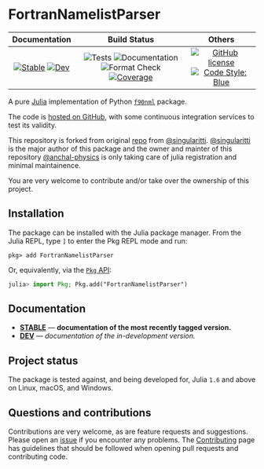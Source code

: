 # FortranNamelistParser

|                                 **Documentation**                                  |                                                                                                 **Build Status**                                                                                                 |                                        **Others**                                         |
| :--------------------------------------------------------------------------------: | :--------------------------------------------------------------------------------------------------------------------------------------------------------------------------------------------------------------: | :---------------------------------------------------------------------------------------: |
| [![Stable][docs-stable-img]][docs-stable-url] [![Dev][docs-dev-img]][docs-dev-url] | ![Tests][Tests-basge] ![Documentation][Docs-badge] ![Format Check][Format-Check-badge] [![Coverage][codecov-img]][codecov-url] | [![GitHub license][license-img]][license-url] [![Code Style: Blue][style-img]][style-url] |

[docs-stable-img]: https://img.shields.io/badge/docs-stable-blue.svg
[docs-stable-url]: https://anchal-physics.github.io/FortranNamelistParser.jl/stable

[Format-Check-badge]: https://github.com/anchal-physics/FortranNamelistParser.jl/actions/workflows/format_check.yml/badge.svg
[Docs-badge]: https://github.com/anchal-physics/FortranNamelistParser.jl/actions/workflows/make_docs.yml/badge.svg

[Tests-basge]: https://github.com/anchal-physics/FortranNamelistParser.jl/actions/workflows/test.yml/badge.svg

[codecov-img]: https://codecov.io/gh/anchal-physics/FortranNamelistParser.jl/graph/badge.svg?token=ZJBRLAXIS1

[codecov-url]: https://codecov.io/gh/anchal-physics/FortranNamelistParser.jl


[docs-dev-img]: https://img.shields.io/badge/docs-dev-blue.svg
[docs-dev-url]: https://anchal-physics.github.io/FortranNamelistParser.jl/dev
[license-img]: https://img.shields.io/github/license/anchal-physics/FortranNamelistParser.jl
[license-url]: https://github.com/anchal-physics/FortranNamelistParser.jl/blob/main/LICENSE
[style-img]: https://img.shields.io/badge/code%20style-blue-4495d1.svg
[style-url]: https://github.com/invenia/BlueStyle

A pure [Julia](https://julialang.org/) implementation of Python
[`f90nml`](https://github.com/marshallward/f90nml) package.

The code is [hosted on GitHub](https://github.com/anchal-physics/FortranNamelistParser.jl),
with some continuous integration services to test its validity.

This repository is forked from original [repo](https://github.com/singularitti/FortranNamelistParser.jl) from [@singularitti](https://github.com/singularitti). [@singularitti](https://github.com/singularitti) is the major author of this package and the owner and mainter of this repository [@anchal-physics](https://github.com/anchal-physics) is only taking care of julia registration and minimal maintainence.

You are very welcome to contribute and/or take over the ownership of this project.

## Installation

The package can be installed with the Julia package manager.
From the Julia REPL, type `]` to enter the Pkg REPL mode and run:

```
pkg> add FortranNamelistParser
```

Or, equivalently, via the [`Pkg` API](https://pkgdocs.julialang.org/v1/getting-started/):

```julia
julia> import Pkg; Pkg.add("FortranNamelistParser")
```

## Documentation

- [**STABLE**][docs-stable-url] — **documentation of the most recently tagged version.**
- [**DEV**][docs-dev-url] — _documentation of the in-development version._

## Project status

The package is tested against, and being developed for, Julia `1.6` and above on Linux,
macOS, and Windows.

## Questions and contributions


Contributions are very welcome, as are feature requests and suggestions. Please open an
[issue][issues-url] if you encounter any problems. The [Contributing](@ref) page has
guidelines that should be followed when opening pull requests and contributing code.

[issues-url]: https://github.com/anchal-physics/FortranNamelistParser.jl/issues
